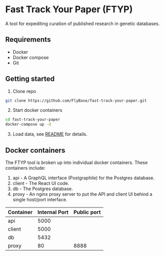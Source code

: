 # Fast Track Your Paper (FTYP)

A tool for expediting curation of published research in genetic databases.

## Requirements

* Docker
* Docker compose
* Git

## Getting started

1. Clone repo
```bash
git clone https://github.com/FlyBase/fast-track-your-paper.git
```

2. Start docker containers
```bash
cd fast-track-your-paper
docker-compose up -d
```

3. Load data, see [README](./db/README.md) for details.

## Docker containers

The FTYP tool is broken up into individual docker containers.  These containers include:

1. api - A GraphQL interface (Postgraphile) for the Postgres database.
2. client - The React UI code.
3. db - The Postgres database.
4. proxy - An nginx proxy server to put the API and client UI behind a single host/port interface.

|Container|Internal Port|Public port|
|---------|------|------------------| 
| api     | 5000 | |
| client  | 5000 | |
| db      | 5432 | |
| proxy   | 80   | 8888 |
